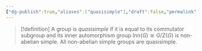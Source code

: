 ```yaml
---
{"dg-publish":true,"aliases":["quasisimple"],"draft":false,"permalink":"/MATH/Cards/Nodes/Quasisimple Group/","dgPassFrontmatter":true}
---
```



> [!definition]
> A group is *quasisimple* if it is equal to its commutator subgroup and its inner automorphism group $\mathrm{Inn}(G)\cong G/\mathrm{Z}(G)$ is non-abelian simple. All non-abelian simple groups are quasisimple.

